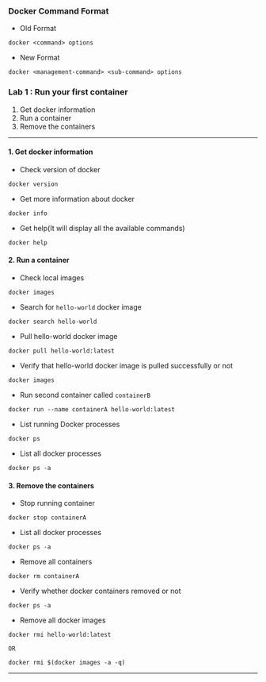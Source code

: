### Docker Command Format 

- Old Format 
```
docker <command> options
```

- New Format 
```
docker <management-command> <sub-command> options
```

### Lab 1 : Run your first container

1. Get docker information
2. Run a container
3. Remove the containers

---

#### 1. Get docker information

- Check version of docker
```
docker version
```

- Get more information about docker 
```
docker info
```

- Get help(It will display all the available commands)
```
docker help
```

#### 2. Run a container

- Check local images
```
docker images
```

- Search for `hello-world` docker image
```
docker search hello-world
```

- Pull hello-world docker image
```
docker pull hello-world:latest
```

- Verify that hello-world docker image is pulled successfully or not
```
docker images
```

- Run second container called `containerB`
```
docker run --name containerA hello-world:latest
```

- List running Docker processes
```
docker ps
```

- List all docker processes
```
docker ps -a
```

#### 3. Remove the containers

- Stop running container
```
docker stop containerA 
``` 

- List all docker processes
```
docker ps -a
```

- Remove all containers
```
docker rm containerA 
```

- Verify whether docker containers removed or not 
```
docker ps -a
```

- Remove all docker images 
```
docker rmi hello-world:latest 

OR 

docker rmi $(docker images -a -q)
```

---
